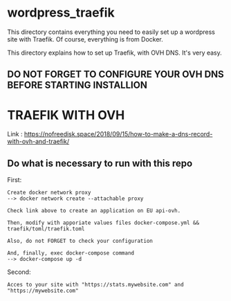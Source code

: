 # wordpress_traefik

This directory contains everything you need to easily set up a wordpress site with Traefik. Of course, everything is from Docker.

This directory explains how to set up Traefik, with OVH DNS. It's very easy.

##	DO NOT FORGET TO CONFIGURE YOUR OVH DNS BEFORE STARTING INSTALLION



# TRAEFIK WITH OVH

Link : https://nofreedisk.space/2018/09/15/how-to-make-a-dns-record-with-ovh-and-traefik/

## Do what is necessary to run with this repo

First:

	Create docker network proxy
	--> docker network create --attachable proxy

	Check link above to create an application on EU api-ovh.

	Then, modify with apporiate values files docker-compose.yml && traefik/toml/traefik.toml

	Also, do not FORGET to check your configuration

	And, finally, exec docker-compose command
	--> docker-compose up -d

Second:

	Acces to your site with "https://stats.mywebsite.com" and "https://mywebsite.com"
	
